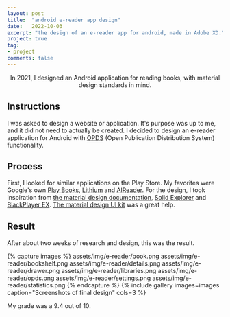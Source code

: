 ```yaml
---
layout: post
title:  "android e-reader app design"
date:   2022-10-03
excerpt: "the design of an e-reader app for android, made in Adobe XD."
project: true
tag:
- project
comments: false
---
```

    
<center>In 2021, I designed an Android application for reading books, with material design standards in mind.</center>


## Instructions
I was asked to design a website or application. It's purpose was up to me, and it did not need to actually be created.
I decided to design an e-reader application for Android with [OPDS](https://opds.io/) (Open Publication Distribution System) functionality.

## Process
First, I looked for similar applications on the Play Store. My favorites were Google's own [Play Books](https://play.google.com/store/apps/details?id=com.google.android.apps.books), [Lithium](https://play.google.com/store/apps/details?id=com.faultexception.reader.pro) and [AlReader](https://play.google.com/store/apps/details?id=com.neverland.alreader). For the design, I took inspiration from [the material design documentation](https://material.io), [Solid Explorer](https://play.google.com/store/apps/details?id=pl.solidexplorer2) and [BlackPlayer EX](https://play.google.com/store/apps/details?id=com.kodarkooperativet.blackplayerex). [The material design UI kit](https://www.adobe.com/products/xd/features/ui-kits.html) was a great help.

## Result
After about two weeks of research and design, this was the result.

{% capture images %}
    assets/img/e-reader/book.png
    assets/img/e-reader/bookshelf.png
    assets/img/e-reader/details.png
    assets/img/e-reader/drawer.png
    assets/img/e-reader/libraries.png
    assets/img/e-reader/opds.png
    assets/img/e-reader/settings.png
    assets/img/e-reader/statistics.png
{% endcapture %}
{% include gallery images=images caption="Screenshots of final design" cols=3 %}

My grade was a 9.4 out of 10.
